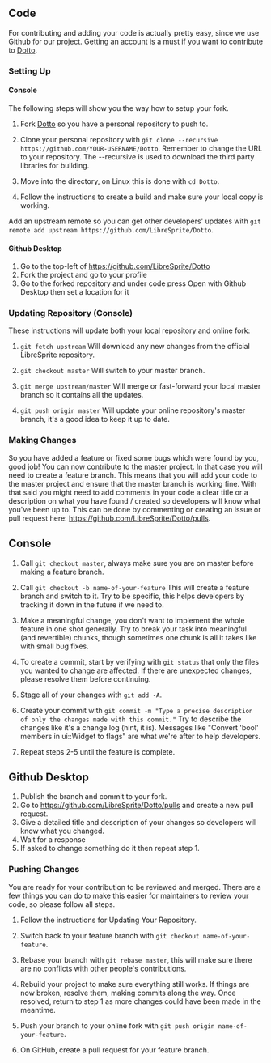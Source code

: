 ## Code

For contributing and adding your code is actually pretty easy, since we use Github for our project.
Getting an account is a must if you want to contribute to [Dotto](https://github.com/LibreSprite/Dotto).

### Setting Up

#### Console
The following steps will show you the way how to setup your fork.

1. Fork [Dotto](https://github.com/LibreSprite/Dotto) so you have a personal repository to push to.

2. Clone your personal repository with `git clone --recursive https://github.com/YOUR-USERNAME/Dotto`. Remember to change the URL to your repository. The --recursive is used to download the third party libraries for building.

3. Move into the directory, on Linux this is done with `cd Dotto`.

4. Follow the instructions to create a build and make sure your local copy is working.

Add an upstream remote so you can get other developers' updates with `git remote add upstream https://github.com/LibreSprite/Dotto`.

#### Github Desktop

1. Go to the top-left of https://github.com/LibreSprite/Dotto 
2. Fork the project and go to your profile
3. Go to the forked repository and under code press Open with Github Desktop then set a location for it

### Updating Repository (Console)

These instructions will update both your local repository and online fork:

1. `git fetch upstream` Will download any new changes from the official LibreSprite repository.

2. `git checkout master` Will switch to your master branch.

3. `git merge upstream/master` Will merge or fast-forward your local master branch so it contains all the updates.

4. `git push origin master` Will update your online repository's master branch, it's a good idea to keep it up to date.

### Making Changes

So you have added a feature or fixed some bugs which were found by you, good job! You can now contribute to the master project. In that case you will need to create a feature branch.
This means that you will add your code to the master project and ensure that the master branch is working fine. With that said you might need to add comments in your code a clear title or a description on what you have found / created
so developers will know what you've been up to. This can be done by commenting or creating an issue or pull request here: https://github.com/LibreSprite/Dotto/pulls.


## Console
1. Call `git checkout master`, always make sure you are on master before making a feature branch.

2. Call `git checkout -b name-of-your-feature` This will create a feature branch and switch to it. Try to be specific, this helps developers by tracking it down in the future if we need to.

3. Make a meaningful change, you don't want to implement the whole feature in one shot generally. Try to break your task into meaningful (and revertible) chunks, though sometimes one chunk is all it takes like with small bug fixes.

4. To create a commit, start by verifying with `git status` that only the files you wanted to change are affected. If there are unexpected changes, please resolve them before continuing.

5. Stage all of your changes with `git add -A`.

6. Create your commit with `git commit -m "Type a precise description of only the changes made with this commit."` Try to describe the changes like it's a change log (hint, it is). Messages like "Convert 'bool' members in ui::Widget to flags" are what we're after to help developers.

7. Repeat steps 2-5 until the feature is complete.

## Github Desktop

1. Publish the branch and commit to your fork.
2. Go to https://github.com/LibreSprite/Dotto/pulls and create a new pull request.
3. Give a detailed title and description of your changes so developers will know what you changed.
4. Wait for a response
5. If asked to change something do it then repeat step 1.


### Pushing Changes

You are ready for your contribution to be reviewed and merged. There are a few things you can do to make this easier for maintainers to review your code, so please follow all steps.

1. Follow the instructions for Updating Your Repository.

2. Switch back to your feature branch with `git checkout name-of-your-feature`.

3. Rebase your branch with `git rebase master`, this will make sure there are no conflicts with other people's contributions.

4. Rebuild your project to make sure everything still works. If things are now broken, resolve them, making commits along the way. Once resolved, return to step 1 as more changes could have been made in the meantime.

5. Push your branch to your online fork with `git push origin name-of-your-feature`.

6. On GitHub, create a pull request for your feature branch.

